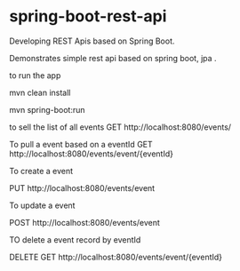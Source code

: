 # spring-boot-rest-api
Developing REST Apis based on Spring Boot.

Demonstrates simple rest api based on spring boot, jpa .

to run the app

mvn clean install

mvn spring-boot:run

to sell the list of all events
GET http://localhost:8080/events/


To pull a event based on a eventId
GET http://localhost:8080/events/event/{eventId}

To create a event 

PUT http://localhost:8080/events/event


To update a event 

POST http://localhost:8080/events/event

TO delete a event record by eventId

DELETE GET http://localhost:8080/events/event/{eventId}




